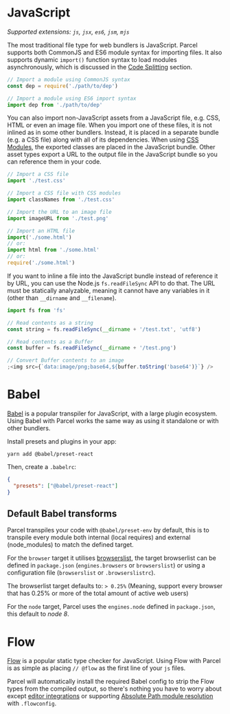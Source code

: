 # JavaScript

_Supported extensions: `js`, `jsx`, `es6`, `jsm`, `mjs`_

The most traditional file type for web bundlers is JavaScript. Parcel supports both CommonJS and ES6 module syntax for importing files. It also supports dynamic `import()` function syntax to load modules asynchronously, which is discussed in the [Code Splitting](code_splitting.html) section.

```javascript
// Import a module using CommonJS syntax
const dep = require('./path/to/dep')

// Import a module using ES6 import syntax
import dep from './path/to/dep'
```

You can also import non-JavaScript assets from a JavaScript file, e.g. CSS, HTML or even an image file. When you import one of these files, it is not inlined as in some other bundlers. Instead, it is placed in a separate bundle (e.g. a CSS file) along with all of its dependencies. When using [CSS Modules](https://github.com/css-modules/css-modules), the exported classes are placed in the JavaScript bundle. Other asset types export a URL to the output file in the JavaScript bundle so you can reference them in your code.

```javascript
// Import a CSS file
import './test.css'

// Import a CSS file with CSS modules
import classNames from './test.css'

// Import the URL to an image file
import imageURL from './test.png'

// Import an HTML file
import('./some.html')
// or:
import html from './some.html'
// or:
require('./some.html')
```

If you want to inline a file into the JavaScript bundle instead of reference it by URL, you can use the Node.js `fs.readFileSync` API to do that. The URL must be statically analyzable, meaning it cannot have any variables in it (other than `__dirname` and `__filename`).

```javascript
import fs from 'fs'

// Read contents as a string
const string = fs.readFileSync(__dirname + '/test.txt', 'utf8')

// Read contents as a Buffer
const buffer = fs.readFileSync(__dirname + '/test.png')

// Convert Buffer contents to an image
;<img src={`data:image/png;base64,${buffer.toString('base64')}`} />
```

# Babel

[Babel](https://babeljs.io) is a popular transpiler for JavaScript, with a large plugin ecosystem. Using Babel with Parcel works the same way as using it standalone or with other bundlers.

Install presets and plugins in your app:

```shell
yarn add @babel/preset-react
```

Then, create a `.babelrc`:

```json
{
  "presets": ["@babel/preset-react"]
}
```

## Default Babel transforms

Parcel transpiles your code with `@babel/preset-env` by default, this is to transpile every module both internal (local requires) and external (node_modules) to match the defined target.

For the `browser` target it utilises [browserslist](https://github.com/browserslist/browserslist), the target browserlist can be defined in `package.json` (`engines.browsers` or `browserslist`) or using a configuration file (`browserslist` or `.browserslistrc`).

The browserlist target defaults to: `> 0.25%` (Meaning, support every browser that has 0.25% or more of the total amount of active web users)

For the `node` target, Parcel uses the `engines.node` defined in `package.json`, this default to _node 8_.

# Flow

[Flow](https://flow.org/) is a popular static type checker for JavaScript. Using Flow with Parcel is as simple as placing `// @flow` as the first line of your `js` files.

Parcel will automatically install the required Babel config to strip the Flow types from the compiled output, so there's nothing you have to worry about except [editor integrations](https://flow.org/en/docs/editors/) or supporting [Absolute Path module resolution](module_resolution.html#flow-with-absolute-or-tilde-resolution) with `.flowconfig`.
